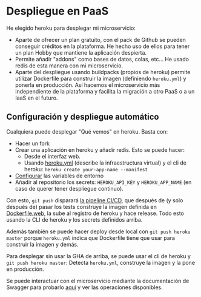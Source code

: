 # Despliegue en PaaS

He elegido heroku para desplegar mi microservicio:

- Aparte de ofrecer un plan gratuito, con el pack de Github se pueden conseguir créditos en la plataforma. He hecho uso de ellos para tener un plan Hobby que mantiene la aplicación despierta.
- Permite añadir "addons" como bases de datos, colas, etc... He usado redis de esta manera con mi microservicio.
- Aparte del despliegue usando buildpacks (propios de heroku) permite utilizar Dockerfile para construir la imagen (definiendo `heroku.yml`) y ponerla en producción. Así hacemos el microservicio más independiente de la plataforma y facilita la migración a otro PaaS o a un IaaS en el futuro.

## Configuración y despliegue automático

Cualquiera puede desplegar "Qué vemos" en heroku. Basta con:

- Hacer un fork
- Crear una aplicación en heroku y añadir redis. Esto se puede hacer:
  - Desde el interfaz web.
  - Usando [heroku.yml](../heroku.yml) (describe la infraestructura virtual) y el cli de heroku:
    `heroku create your-app-name --manifest`
- [Configurar](configuracion.md) las variables de entorno
- Añadir al repositorio los secrets: `HEROKU_API_KEY` y `HEROKU_APP_NAME` (en caso de querer tener despliegue continuo).

Con esto, `git push` disparará [la pipeline CI/CD](../.github/workflows/ci-cd.yml), que después de (y solo después de) pasar los tests construye la imagen definida en [Dockerfile.web](../Dockerfile.web), la sube al registro de heroku y hace release. Todo esto usando la CLI de heroku y los secrets definidos arriba.

Además también se puede hacer deploy desde local con `git push heroku master` porque `heroku.yml` indica que Dockerfile tiene que usar para construir la imagen y demás.

Para desplegar sin usar la GHA de arriba, se puede usar el cli de heroku y `git push heroku master`: Detecta `heroku.yml`, construye la imagen y la pone en producción.

Se puede interactuar con el microservicio mediante la documentación de Swagger para probarlo [aquí](https://que-vemos.herokuapp.com/docs) y ver las operaciones disponibles.
